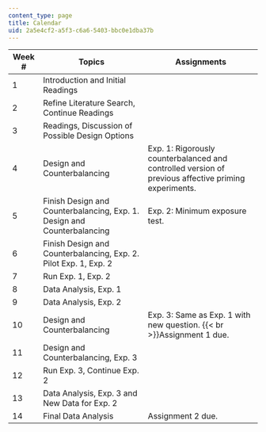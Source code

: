```yaml
---
content_type: page
title: Calendar
uid: 2a5e4cf2-a5f3-c6a6-5403-bbc0e1dba37b
---
```


| Week # | Topics | Assignments |
| --- | --- | --- |
| 1 | Introduction and Initial Readings | &nbsp; |
| 2 | Refine Literature Search, Continue Readings | &nbsp; |
| 3 | Readings, Discussion of Possible Design Options | &nbsp; |
| 4 | Design and Counterbalancing | Exp. 1: Rigorously counterbalanced and controlled version of previous affective priming experiments. |
| 5 | Finish Design and Counterbalancing, Exp. 1. Design and Counterbalancing | Exp. 2: Minimum exposure test. |
| 6 | Finish Design and Counterbalancing, Exp. 2. Pilot Exp. 1, Exp. 2 | &nbsp; |
| 7 | Run Exp. 1, Exp. 2 | &nbsp; |
| 8 | Data Analysis, Exp. 1 | &nbsp; |
| 9 | Data Analysis, Exp. 2 | &nbsp; |
| 10 | Design and Counterbalancing | Exp. 3: Same as Exp. 1 with new question.  {{< br >}}Assignment 1 due. |
| 11 | Design and Counterbalancing, Exp. 3 | &nbsp; |
| 12 | Run Exp. 3, Continue Exp. 2 | &nbsp; |
| 13 | Data Analysis, Exp. 3 and New Data for Exp. 2 | &nbsp; |
| 14 | Final Data Analysis | Assignment 2 due.